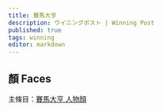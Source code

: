 ```yaml
---
title: 賽馬大亨
description: ウイニングポスト | Winning Post
published: true
tags: winning 
editor: markdown
---
```


## 顏 Faces

主條目：[賽馬大亨 人物顏](/遊戲/賽馬大亨/人物顏)

